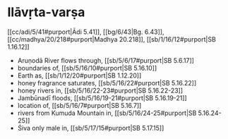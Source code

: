 # Ilāvṛta-varṣa

[[cc/adi/5/41#purport|Ādi 5.41]], [[bg/6/43|Bg. 6.43]], [[cc/madhya/20/218#purport|Madhya 20.218]], [[sb/1/16/12#purport|SB 1.16.12]]

* Aruṇodā River flows through, [[sb/5/6/17#purport|SB 5.6.17]]
* boundaries of, [[sb/5/16/10#purport|SB 5.16.10]]
* Earth as, [[sb/1/12/20#purport|SB 1.12.20]]
* honey fragrance saturates, [[sb/5/16/22#purport|SB 5.16.22]]
* honey rivers in, [[sb/5/16/22-23#purport|SB 5.16.22-23]]
* Jambūnadī floods, [[sb/5/16/19-21#purport|SB 5.16.19-21]]
* location of, [[sb/5/16/7#purport|SB 5.16.7]]
* rivers from Kumuda Mountain in, [[sb/5/16/24-25#purport|SB 5.16.24-25]]
* Śiva only male in, [[sb/5/17/15#purport|SB 5.17.15]]
